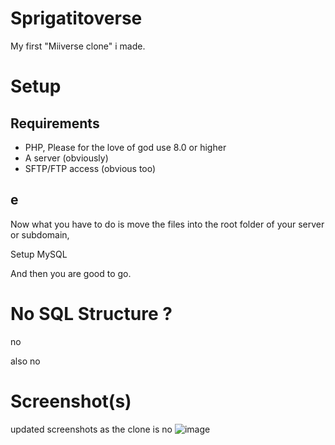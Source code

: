 # Sprigatitoverse
My first "Miiverse clone" i made. 
# Setup
## Requirements
- PHP, Please for the love of god use 8.0 or higher
- A server (obviously)
- SFTP/FTP access (obvious too)
## e
Now what you have to do is move the files into the root folder of your server or subdomain,


Setup MySQL


And then you are good to go.
# No SQL Structure ?
no


also no
# Screenshot(s)
updated screenshots as the clone is no
![image](https://github.com/NotAymo/Sprigatitoverse/assets/96393445/c7507e9c-6f48-4e74-b9a9-9aa260226d38)



